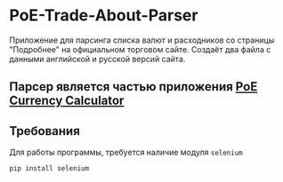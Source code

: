 # PoE-Trade-About-Parser
Приложение для парсинга списка валют и расходников со страницы "Подробнее" на официальном торговом сайте.
Создаёт два файла с данными английской и русской версий сайта.

## Парсер является частью приложения [PoE Currency Calculator](https://github.com/proDreams/PoE-Currency-Calculator)
## Требования
Для работы программы, требуется наличие модуля `selenium`
```
pip install selenium
```
